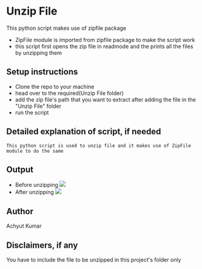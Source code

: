 # Unzip File

This python script makes use of zipfile package

- ZipFile module is imported from zipfile package to make the script work
- this script first opens the zip file in readmode and the prints all the files by unzipping them

## Setup instructions

- Clone the repo to your machine
- head over to the required(Unzip File folder)
- add the zip file's path that you want to extract after adding the file in the "Unzip File" folder
- run the script

## Detailed explanation of script, if needed

`This python script is used to unzip file and it makes use of ZipFile module to do the same`

## Output

- Before unzipping
  <img src="https://i.imgur.com/LsfKUfB.png">
- After unzipping
  <img src="https://i.imgur.com/ftA88Vq.png">

## Author

Achyut Kumar

## Disclaimers, if any

You have to include the file to be unzipped in this project's folder only
